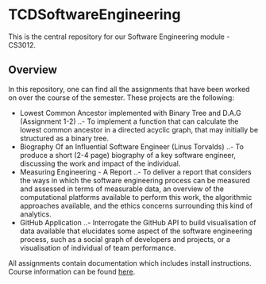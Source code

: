 # TCDSoftwareEngineering

This is the central repository for our Software Engineering module - CS3012.

## Overview

In this repository, one can find all the assignments that have been worked on
over the course of the semester. These projects are the following:
- Lowest Common Ancestor implemented with Binary Tree and D.A.G (Assignment 1-2)
..- To implement a function that can calculate the lowest common ancestor in a
    directed acyclic graph, that may initially be structured as a binary tree.
- Biography Of an Influential Software Engineer (Linus Torvalds)
..- To produce a short (2-4 page) biography of a key software engineer,
    discussing the work and impact of the individual.
- Measuring Engineering - A Report
..- To deliver a report that considers the ways in which the software
    engineering process can be measured and assessed in terms of measurable data,
    an overview of the computational platforms available to perform this work,
    the algorithmic approaches available, and the ethics concerns surrounding
    this kind of analytics.
- GitHub Application
..- Interrogate the GitHub API to build visualisation of data available that
    elucidates some aspect of the software engineering process, such as a social
    graph of developers and projects, or a visualisation of individual of team
    performance.

All assignments contain documentation which includes install instructions.
Course information can be found
[here](https://www.scss.tcd.ie/Stephen.Barrett/teaching/CS3012/).
